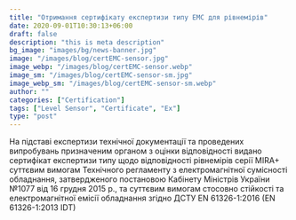 ```yaml
---
title: "Отримання сертифікату експертизи типу ЕМС для рівнемірів"
date: 2020-09-01T10:30:13+06:00
draft: false
description: "this is meta description"
bg_image: "images/bg/news-banner.jpg"
image: "/images/blog/certEMC-sensor.jpg"
image_webp: "/images/blog/certEMC-sensor.webp"
image_sm: "/images/blog/certEMC-sensor-sm.jpg"
image_webp_sm: "/images/blog/certEMC-sensor-sm.webp"
author: ""
categories: ["Certification"]
tags: ["Level Sensor", "Certificate", "Ex"]
type: "post"
---
```


На підставі експертизи технічної документації та проведених випробувань призначеним органом з оцінки відповідності видано сертифікат експертизи типу щодо відповідності рівнемірів серії MIRA+ суттєвим вимогам Технічного регламенту з електромагнітної сумісності обладнання, затвердженого постановою Кабінету Міністрів України №1077 від 16 грудня 2015 р., та суттєвим вимогам стосовно стійкості та електромагнітної емісії обладнання згідно ДСТУ EN 61326-1:2016 (EN 61326-1:2013 IDT)

